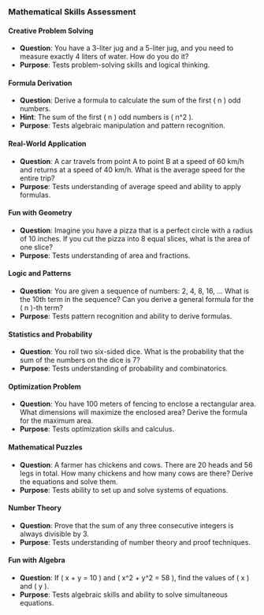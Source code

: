 ### Mathematical Skills Assessment

#### Creative Problem Solving
- **Question**: You have a 3-liter jug and a 5-liter jug, and you need to measure exactly 4 liters of water. How do you do it?
- **Purpose**: Tests problem-solving skills and logical thinking.

#### Formula Derivation
- **Question**: Derive a formula to calculate the sum of the first \( n \) odd numbers.
- **Hint**: The sum of the first \( n \) odd numbers is \( n^2 \).
- **Purpose**: Tests algebraic manipulation and pattern recognition.

#### Real-World Application
- **Question**: A car travels from point A to point B at a speed of 60 km/h and returns at a speed of 40 km/h. What is the average speed for the entire trip?
- **Purpose**: Tests understanding of average speed and ability to apply formulas.

#### Fun with Geometry
- **Question**: Imagine you have a pizza that is a perfect circle with a radius of 10 inches. If you cut the pizza into 8 equal slices, what is the area of one slice?
- **Purpose**: Tests understanding of area and fractions.

#### Logic and Patterns
- **Question**: You are given a sequence of numbers: 2, 4, 8, 16, ... What is the 10th term in the sequence? Can you derive a general formula for the \( n \)-th term?
- **Purpose**: Tests pattern recognition and ability to derive formulas.

#### Statistics and Probability
- **Question**: You roll two six-sided dice. What is the probability that the sum of the numbers on the dice is 7?
- **Purpose**: Tests understanding of probability and combinatorics.

#### Optimization Problem
- **Question**: You have 100 meters of fencing to enclose a rectangular area. What dimensions will maximize the enclosed area? Derive the formula for the maximum area.
- **Purpose**: Tests optimization skills and calculus.

#### Mathematical Puzzles
- **Question**: A farmer has chickens and cows. There are 20 heads and 56 legs in total. How many chickens and how many cows are there? Derive the equations and solve them.
- **Purpose**: Tests ability to set up and solve systems of equations.

#### Number Theory
- **Question**: Prove that the sum of any three consecutive integers is always divisible by 3.
- **Purpose**: Tests understanding of number theory and proof techniques.

#### Fun with Algebra
- **Question**: If \( x + y = 10 \) and \( x^2 + y^2 = 58 \), find the values of \( x \) and \( y \).
- **Purpose**: Tests algebraic skills and ability to solve simultaneous equations.
